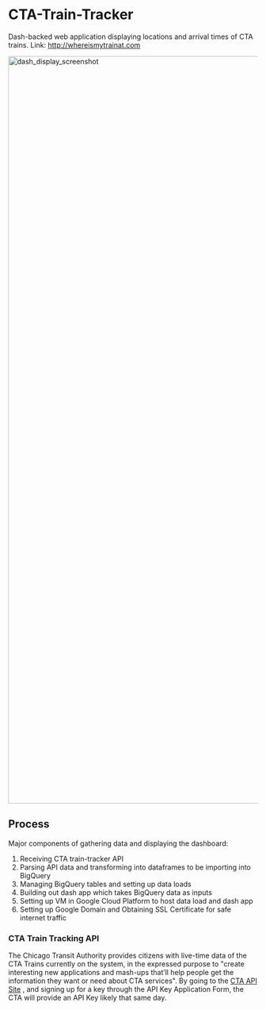 # CTA-Train-Tracker
Dash-backed web application displaying locations and arrival times of CTA trains.
Link: http://whereismytrainat.com

<img width="1507" alt="dash_display_screenshot" src="https://user-images.githubusercontent.com/105253832/236321514-7102c0ea-b9a1-4e0a-bff4-8168067d46ba.png">


## Process

Major components of gathering data and displaying the dashboard:

1) Receiving CTA train-tracker API
2) Parsing API data and transforming into dataframes to be importing into BigQuery
3) Managing BigQuery tables and setting up data loads
4) Building out dash app which takes BigQuery data as inputs
5) Setting up VM in Google Cloud Platform to host data load and dash app
6) Setting up Google Domain and Obtaining SSL Certificate for safe internet traffic

### CTA Train Tracking API

The Chicago Transit Authority provides citizens with live-time data of the CTA Trains currently on the system, in the expressed purpose to "create interesting new applications and mash-ups that’ll help people get the information they want or need about CTA services". By going to the [CTA API Site](https://www.transitchicago.com/developers/traintracker/) , and signing up for a key through the API Key Application Form, the CTA will provide an API Key likely that same day.
